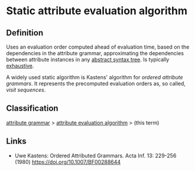 # Static attribute evaluation algorithm
## Definition
Uses an evaluation order computed ahead of evaluation time, based on the dependencies in the attribute grammar, approximating the dependencies between attribute instances in any [abstract syntax tree](abstract_syntax_tree.md). Is typically [exhaustive](exhaustive_attribute_evaluation.md).

A widely used static algorithm is Kastens' algorithm for *ordered attribute grammars*. It represents the precomputed evaluation
orders as, so called, *visit sequences*.

## Classification
[attribute grammar](attribute_grammar.md) \> [attribute evaluation algorithm](attribute_evaluation_algorithm.md) \> (this term)

## Links
* Uwe Kastens: Ordered Attributed Grammars. Acta Inf. 13: 229-256 (1980) https://doi.org/10.1007/BF00288644
